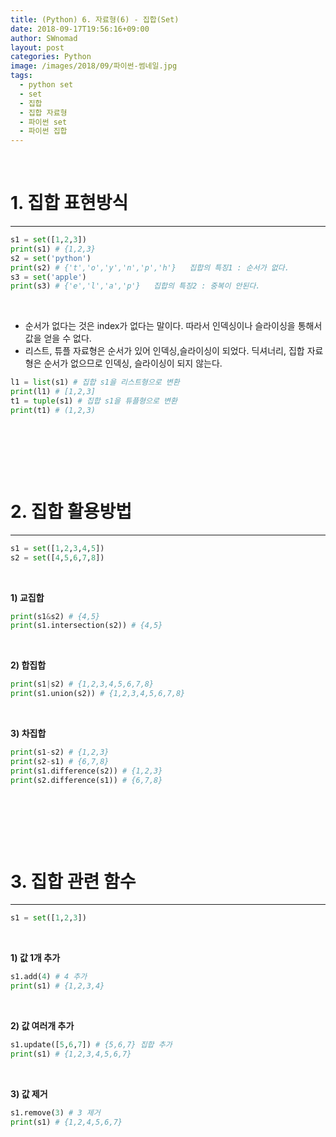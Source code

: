 ```yaml
---
title: (Python) 6. 자료형(6) - 집합(Set)
date: 2018-09-17T19:56:16+09:00
author: SWnomad
layout: post
categories: Python
image: /images/2018/09/파이썬-썸네일.jpg
tags:
  - python set
  - set
  - 집합
  - 집합 자료형
  - 파이썬 set
  - 파이썬 집합
---
```

&nbsp;

# 1. 집합 표현방식

* * *



~~~ python
s1 = set([1,2,3])
print(s1) # {1,2,3}
s2 = set('python')
print(s2) # {'t','o','y','n','p','h'}   집합의 특징1 : 순서가 없다.
s3 = set('apple')
print(s3) # {'e','l','a','p'}   집합의 특징2 : 중복이 안된다.
~~~

&nbsp;

  * 순서가 없다는 것은 index가 없다는 말이다. 따라서 인덱싱이나 슬라이싱을 통해서 값을 얻을 수 없다.
  * 리스트, 튜플 자료형은 순서가 있어 인덱싱,슬라이싱이 되었다. 딕셔너리, 집합 자료형은 순서가 없으므로 인덱싱, 슬라이싱이 되지 않는다.



~~~ python
l1 = list(s1) # 집합 s1을 리스트형으로 변환
print(l1) # [1,2,3]
t1 = tuple(s1) # 집합 s1을 튜플형으로 변환
print(t1) # (1,2,3)
~~~

&nbsp;

&nbsp;

&nbsp;

# 2. 집합 활용방법

* * *



~~~ python
s1 = set([1,2,3,4,5])
s2 = set([4,5,6,7,8])
~~~

&nbsp;

**1) 교집합**  


~~~ python
print(s1&s2) # {4,5}
print(s1.intersection(s2)) # {4,5}
~~~

&nbsp;

**2) 합집합**  


~~~ python
print(s1|s2) # {1,2,3,4,5,6,7,8}
print(s1.union(s2)) # {1,2,3,4,5,6,7,8}
~~~

&nbsp;

**3) 차집합**  


~~~ python
print(s1-s2) # {1,2,3}
print(s2-s1) # {6,7,8}
print(s1.difference(s2)) # {1,2,3}
print(s2.difference(s1)) # {6,7,8}
~~~

&nbsp;

&nbsp;

&nbsp;

# 3. 집합 관련 함수

* * *



~~~ python
s1 = set([1,2,3])
~~~

&nbsp;

**1) 값 1개 추가**  


~~~ python
s1.add(4) # 4 추가
print(s1) # {1,2,3,4}
~~~

&nbsp;

**2) 값 여러개 추가**  


~~~ python
s1.update([5,6,7]) # {5,6,7} 집합 추가
print(s1) # {1,2,3,4,5,6,7}
~~~

&nbsp;

**3) 값 제거**  


~~~ python
s1.remove(3) # 3 제거
print(s1) # {1,2,4,5,6,7}
~~~

